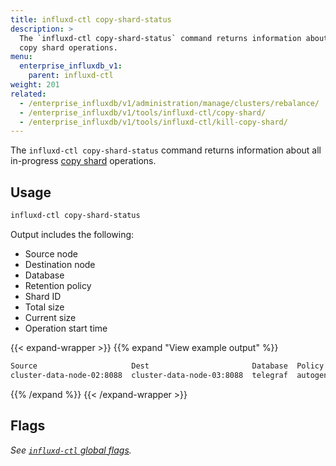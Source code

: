```yaml
---
title: influxd-ctl copy-shard-status
description: >
  The `influxd-ctl copy-shard-status` command returns information about all in-progress
  copy shard operations.
menu:
  enterprise_influxdb_v1:
    parent: influxd-ctl
weight: 201
related:
  - /enterprise_influxdb/v1/administration/manage/clusters/rebalance/
  - /enterprise_influxdb/v1/tools/influxd-ctl/copy-shard/
  - /enterprise_influxdb/v1/tools/influxd-ctl/kill-copy-shard/
---
```


The `influxd-ctl copy-shard-status` command returns information about all in-progress
[copy shard](/enterprise_influxdb/v1/tools/influxd-ctl/copy-shard/) operations.

## Usage

```sh
influxd-ctl copy-shard-status
```

Output includes the following:

- Source node
- Destination node
- Database
- Retention policy
- Shard ID
- Total size
- Current size
- Operation start time

{{< expand-wrapper >}}
{{% expand "View example output" %}}
```sh
Source                     Dest                       Database  Policy   ShardID  TotalSize  CurrentSize  StartedAt
cluster-data-node-02:8088  cluster-data-node-03:8088  telegraf  autogen  34       119624324  119624324    2023-06-22 23:45:09.470696179 +0000 UTC
```
{{% /expand %}}
{{< /expand-wrapper >}}

## Flags

_See [`influxd-ctl` global flags](/enterprise_influxdb/v1/tools/influxd-ctl/#influxd-ctl-global-flags)._
